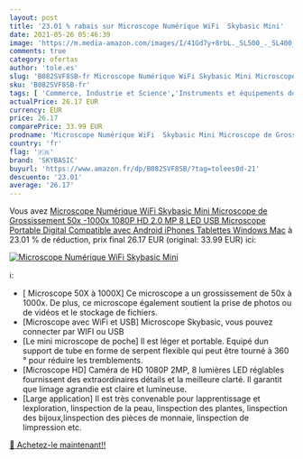```yaml
---
layout: post
title: '23.01 % rabais sur Microscope Numérique WiFi  Skybasic Mini'
date: 2021-05-26 05:46:39
image: 'https://m.media-amazon.com/images/I/41Gd7y+8rbL._SL500_._SL400_.jpg'
comments: true
category: ofertas
author: 'tole.es'
slug: 'B082SVF8SB-fr Microscope Numérique WiFi Skybasic Mini Microscope de...'
sku: 'B082SVF8SB-fr'
tags: [ 'Commerce, Industrie et Science','Instruments et équipements de laboratoire','Microscopes','Microscopes et accessoires','Produits scientifiques et de laboratoire','skybasic', ]
actualPrice: 26.17 EUR
currency: EUR
price: 26.17
comparePrice: 33.99 EUR
prodname: 'Microscope Numérique WiFi  Skybasic Mini Microscope de Grossissement 50x -1000x 1080P HD 2.0 MP 8 LED USB Microscope Portable Digital Compatible avec Android iPhones Tablettes Windows Mac'
country: 'fr'
flag: '🇫🇷'
brand: 'SKYBASIC'
buyurl: 'https://www.amazon.fr/dp/B082SVF8SB/?tag=tolees0d-21'
descuento: '23.01'
average: '26.17'
---
```


Vous avez [Microscope Numérique WiFi  Skybasic Mini Microscope de Grossissement 50x -1000x 1080P HD 2.0 MP 8 LED USB Microscope Portable Digital Compatible avec Android iPhones Tablettes Windows Mac](https://www.amazon.fr/dp/B082SVF8SB/?tag=tolees0d-21)  à  23.01 % de réduction, prix final  26.17 EUR (original: 33.99 EUR) ici:

[![Microscope Numérique WiFi  Skybasic Mini](https://m.media-amazon.com/images/I/41Gd7y+8rbL._SL500_._SL400_.jpg)](https://www.amazon.fr/dp/B082SVF8SB/?tag=tolees0d-21)

ℹ️:

- [ Microscope 50X à 1000X] Ce microscope a un grossissement de 50x à 1000x. De plus, ce microscope également soutient la prise de photos ou de vidéos et le stockage de fichiers.
- [Microscope avec WiFi et USB] Microscope Skybasic, vous pouvez connecter par WIFI ou USB
- [Le mini microscope de poche] Il est léger et portable. Equipé dun support de tube en forme de serpent flexible qui peut être tourné à 360 ° pour réduire les tremblements.
- [Microscope HD] Caméra de HD 1080P 2MP, 8 lumières LED réglables fournissent des extraordinaires détails et la meilleure clarté. Il garantit que limage agrandie est claire et lumineuse.
- [Large application] Il est très convenable pour lapprentissage et lexploration, linspection de la peau, linspection des plantes, linspection des bijoux,linspection des pièces de monnaie, linspection de limpression etc.

[🛒 Achetez-le maintenant!!](https://www.amazon.fr/dp/B082SVF8SB/?tag=tolees0d-21)
